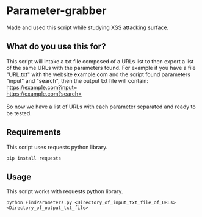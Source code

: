 # Parameter-grabber
Made and used this script while studying XSS attacking surface.

## What do you use this for?
This script will intake a txt file composed of a URLs list to then export a list of the same URLs with the parameters found. For example if you have a file "URL.txt" with the website example.com and the script found parameters "input" and "search", then the output txt file will contain:
<br>
https://example.com?input=
<br>
https://example.com?search=
<br>
<br>
So now we have a list of URLs with each parameter separated and ready to be tested.
<br>
## Requirements
This script uses requests python library.
```
pip install requests
```
## Usage
This script works with requests python library.
```
python FindParameters.py <Directory_of_input_txt_file_of_URLs> <Directory_of_output_txt_file>
```
